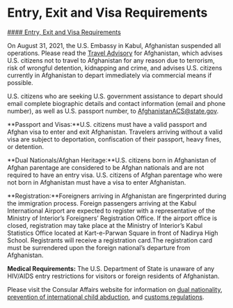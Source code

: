 # Entry, Exit and Visa Requirements

[#### Entry, Exit and Visa Requirements](javascript:void(0); "Entry, Exit and Visa Requirements")

On August 31, 2021, the U.S. Embassy in Kabul, Afghanistan suspended all operations. Please read the [Travel Advisory](https://travel.state.gov/content/travel/en/traveladvisories/traveladvisories/afghanistan-advisory.html) for Afghanistan, which advises U.S. citizens not to travel to Afghanistan for any reason due to terrorism, risk of wrongful detention, kidnapping and crime, and advises U.S. citizens currently in Afghanistan to depart immediately via commercial means if possible.

U.S. citizens who are seeking U.S. government assistance to depart should email complete biographic details and contact information (email and phone number), as well as U.S. passport number, to [AfghanistanACS@state.gov](mailto:AfghanistanACS@state.gov).

**Passport and Visas:**U.S. citizens must have a valid passport and Afghan visa to enter and exit Afghanistan. Travelers arriving without a valid visa are subject to deportation, confiscation of their passport, heavy fines, or detention.

**Dual Nationals/Afghan Heritage:**U.S. citizens born in Afghanistan of Afghan parentage are considered to be Afghan nationals and are not required to have an entry visa. U.S. citizens of Afghan parentage who were not born in Afghanistan must have a visa to enter Afghanistan.

**Registration:**Foreigners arriving in Afghanistan are fingerprinted during the immigration process. Foreign passengers arriving at the Kabul International Airport are expected to register with a representative of the Ministry of Interior’s Foreigners’ Registration Office. If the airport office is closed, registration may take place at the Ministry of Interior’s Kabul Statistics Office located at Kart-e-Parwan Square in front of Nadirya High School. Registrants will receive a registration card.The registration card must be surrendered upon the foreign national’s departure from Afghanistan.

**Medical Requirements:** The U.S. Department of State is unaware of any HIV/AIDS entry restrictions for visitors or foreign residents of Afghanistan.

Please visit the Consular Affairs website for information on [dual nationality](https://af.usembassy.gov/embassy/kabul/#ExternalPopup), [prevention of international child abduction](https://travelstate-usdos.msappproxy.net/content/travel/en/international-travel/International-Travel-Country-Information-Pages/Afghanistan.html#ExternalPopup), and [customs regulations](https://travelstate-usdos.msappproxy.net/content/travel/en/international-travel/International-Travel-Country-Information-Pages/Afghanistan.html#ExternalPopup).